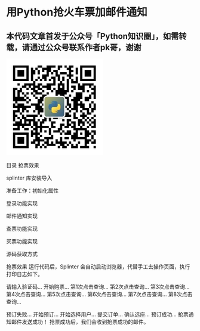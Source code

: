 # 用Python抢火车票加邮件通知


## 本代码文章首发于公众号「Python知识圈」，如需转载，请通过公众号联系作者pk哥，谢谢

![公众号](https://github.com/Brucepk/pk.github.io/blob/master/gzh.jpg)

目录
抢票效果

splinter 库安装导入

准备工作：初始化属性

登录功能实现

邮件通知实现

查票功能实现

买票功能实现

源码获取方式

抢票效果
运行代码后，Splinter 会自动启动浏览器，代替手工去操作页面，执行打印日志如下。

请输入验证码...
开始购票...
第1次点击查询...
第2次点击查询...
第3次点击查询...
第4次点击查询...
第5次点击查询...
第6次点击查询...
第7次点击查询...
第8次点击查询...

预订失败...
开始预订...
开始选择用户...
提交订单...
确认选座...
预订成功...
抢票通知邮件发送成功！
抢票成功后，我们会收到抢票成功的邮件。